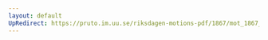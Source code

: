 ```yaml
---
layout: default
UpRedirect: https://pruto.im.uu.se/riksdagen-motions-pdf/1867/mot_1867__ak__96/mot_1867__ak__96-003.pdf
---
```

